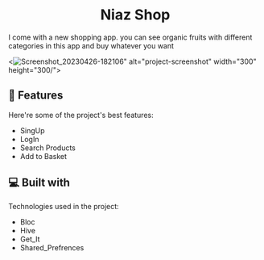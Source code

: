 <h1 align="center" id="title">Niaz Shop</h1>

<p id="description">I come with a new shopping app. you can see organic fruits with different categories in this app and buy whatever you want</p>


<![Screenshot_20230426-182106](https://user-images.githubusercontent.com/107408431/234707454-54c2054c-00d6-4abe-9fd2-a6d5b2836a57.jpg)" alt="project-screenshot" width="300" height="300/">

  
  
<h2>🧐 Features</h2>

Here're some of the project's best features:

*   SingUp
*   LogIn
*   Search Products
*   Add to Basket

  
  
<h2>💻 Built with</h2>

Technologies used in the project:

*   Bloc
*   Hive
*   Get\_It
*   Shared\_Prefrences
